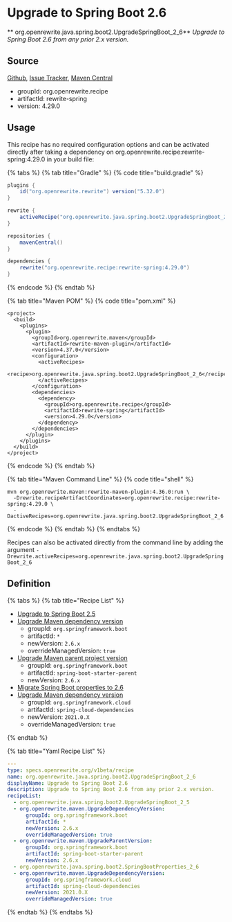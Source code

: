 # Upgrade to Spring Boot 2.6

** org.openrewrite.java.spring.boot2.UpgradeSpringBoot\_2\_6**
_Upgrade to Spring Boot 2.6 from any prior 2.x version._

## Source

[Github](https://github.com/openrewrite/rewrite-spring), [Issue Tracker](https://github.com/openrewrite/rewrite-spring/issues), [Maven Central](https://search.maven.org/artifact/org.openrewrite.recipe/rewrite-spring/4.29.0/jar)

* groupId: org.openrewrite.recipe
* artifactId: rewrite-spring
* version: 4.29.0


## Usage

This recipe has no required configuration options and can be activated directly after taking a dependency on org.openrewrite.recipe:rewrite-spring:4.29.0 in your build file:

{% tabs %}
{% tab title="Gradle" %}
{% code title="build.gradle" %}
```groovy
plugins {
    id("org.openrewrite.rewrite") version("5.32.0")
}

rewrite {
    activeRecipe("org.openrewrite.java.spring.boot2.UpgradeSpringBoot_2_6")
}

repositories {
    mavenCentral()
}

dependencies {
    rewrite("org.openrewrite.recipe:rewrite-spring:4.29.0")
}
```
{% endcode %}
{% endtab %}

{% tab title="Maven POM" %}
{% code title="pom.xml" %}
```markup
<project>
  <build>
    <plugins>
      <plugin>
        <groupId>org.openrewrite.maven</groupId>
        <artifactId>rewrite-maven-plugin</artifactId>
        <version>4.37.0</version>
        <configuration>
          <activeRecipes>
            <recipe>org.openrewrite.java.spring.boot2.UpgradeSpringBoot_2_6</recipe>
          </activeRecipes>
        </configuration>
        <dependencies>
          <dependency>
            <groupId>org.openrewrite.recipe</groupId>
            <artifactId>rewrite-spring</artifactId>
            <version>4.29.0</version>
          </dependency>
        </dependencies>
      </plugin>
    </plugins>
  </build>
</project>
```
{% endcode %}
{% endtab %}

{% tab title="Maven Command Line" %}
{% code title="shell" %}
```shell
mvn org.openrewrite.maven:rewrite-maven-plugin:4.36.0:run \
  -Drewrite.recipeArtifactCoordinates=org.openrewrite.recipe:rewrite-spring:4.29.0 \
  -DactiveRecipes=org.openrewrite.java.spring.boot2.UpgradeSpringBoot_2_6
```
{% endcode %}
{% endtab %}
{% endtabs %}

Recipes can also be activated directly from the command line by adding the argument `-Drewrite.activeRecipes=org.openrewrite.java.spring.boot2.UpgradeSpringBoot_2_6`

## Definition

{% tabs %}
{% tab title="Recipe List" %}
* [Upgrade to Spring Boot 2.5](../../../java/spring/boot2/upgradespringboot_2_5.md)
* [Upgrade Maven dependency version](../../../maven/upgradedependencyversion.md)
  * groupId: `org.springframework.boot`
  * artifactId: `*`
  * newVersion: `2.6.x`
  * overrideManagedVersion: `true`
* [Upgrade Maven parent project version](../../../maven/upgradeparentversion.md)
  * groupId: `org.springframework.boot`
  * artifactId: `spring-boot-starter-parent`
  * newVersion: `2.6.x`
* [Migrate Spring Boot properties to 2.6](../../../java/spring/boot2/springbootproperties_2_6.md)
* [Upgrade Maven dependency version](../../../maven/upgradedependencyversion.md)
  * groupId: `org.springframework.cloud`
  * artifactId: `spring-cloud-dependencies`
  * newVersion: `2021.0.X`
  * overrideManagedVersion: `true`

{% endtab %}

{% tab title="Yaml Recipe List" %}
```yaml
---
type: specs.openrewrite.org/v1beta/recipe
name: org.openrewrite.java.spring.boot2.UpgradeSpringBoot_2_6
displayName: Upgrade to Spring Boot 2.6
description: Upgrade to Spring Boot 2.6 from any prior 2.x version.
recipeList:
  - org.openrewrite.java.spring.boot2.UpgradeSpringBoot_2_5
  - org.openrewrite.maven.UpgradeDependencyVersion:
      groupId: org.springframework.boot
      artifactId: *
      newVersion: 2.6.x
      overrideManagedVersion: true
  - org.openrewrite.maven.UpgradeParentVersion:
      groupId: org.springframework.boot
      artifactId: spring-boot-starter-parent
      newVersion: 2.6.x
  - org.openrewrite.java.spring.boot2.SpringBootProperties_2_6
  - org.openrewrite.maven.UpgradeDependencyVersion:
      groupId: org.springframework.cloud
      artifactId: spring-cloud-dependencies
      newVersion: 2021.0.X
      overrideManagedVersion: true

```
{% endtab %}
{% endtabs %}
